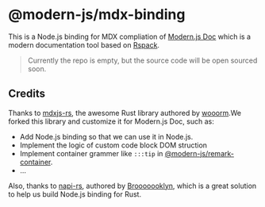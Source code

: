 # @modern-js/mdx-binding

This is a Node.js binding for MDX compliation of [Modern.js Doc](https://modernjs.dev/doc-tools) which is a modern documentation tool based on [Rspack](https://www.rspack.org/).

> Currently the repo is empty, but the source code will be open sourced soon.

## Credits

Thanks to [mdxjs-rs](https://github.com/wooorm/mdxjs-rs), the awesome Rust library authored by [wooorm](https://github.com/wooorm).We forked this library and customize it for Modern.js Doc, such as:

- Add Node.js binding so that we can use it in Node.js.
- Implement the logic of custom code block DOM struction
- Implement container grammer like `:::tip` in [@modern-js/remark-container](https://github.com/web-infra-dev/modern.js/tree/main/packages/toolkit/remark-container).
- ...

Also, thanks to [napi-rs](https://github.com/napi-rs/napi-rs), authored by [Brooooooklyn](https://github.com/Brooooooklyn), which is a great solution to help us build Node.js binding for Rust.
